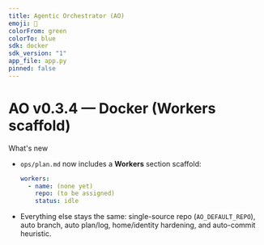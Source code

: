 ```yaml
---
title: Agentic Orchestrator (AO)
emoji: 🧠
colorFrom: green
colorTo: blue
sdk: docker
sdk_version: "1"
app_file: app.py
pinned: false
---
```


# AO v0.3.4 — Docker (Workers scaffold)

What's new
- `ops/plan.md` now includes a **Workers** section scaffold:
  ```yaml
  workers:
    - name: (none yet)
      repo: (to be assigned)
      status: idle
  ```
- Everything else stays the same: single-source repo (`AO_DEFAULT_REPO`), auto branch, auto plan/log,
  home/identity hardening, and auto-commit heuristic.
